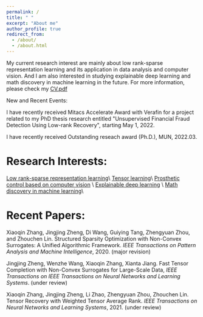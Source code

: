```yaml
---
permalink: /
title: " "
excerpt: "About me"
author_profile: true
redirect_from: 
  - /about/
  - /about.html
---
```


My current research interest are mainly about low rank-sparse representation learning and its application in data analysis and computer vision. And I am also interested in studying explainable deep learning and math discovery in machine learning in the future. For more information, please check my [CV.pdf](https://jzheng20.github.io/files/CV-JingjingZheng.pdf)

New and Recent Events:

I have recently received Mitacs Accelerate Award with Verafin for a project related to my PhD thesis research entitled "Unsupervised Financial Fraud Detection Using Low-rank Recovery", starting May 1, 2022.

I have recently received Outstanding reseach award (Ph.D.), MUN, 2022.03.

Research Interests:
======
[Low rank-sparse representation learning](https://jzheng20.github.io)\\
[Tensor learning](https://jzheng20.github.io)\\
[Prosthetic control based on computer vision](https://jzheng20.github.io) \\
[Explainable deep learning](https://jzheng20.github.io) \\
[Math discovery in machine learning](https://jzheng20.github.io)\\

Recent Papers:
======
 
Xiaoqin Zhang, Jingjing Zheng, Di Wang, Guiying Tang, Zhengyuan Zhou, and Zhouchen Lin. Structured Sparsity Optimization with Non-Convex Surrogates: A Unified Algorithmic Framework. *IEEE Transactions on Pattern Analysis and Machine Intelligence*, 2020. (major revision)

Jingjing Zheng, Wenzhe Wang, Xiaoqin Zhang, Xianta Jiang. Fast Tensor Completion with Non-Convex Surrogates for Large-Scale Data,  *IEEE Transactions on IEEE Transactions on Neural Networks and Learning Systems*. (under review)  

 
Xiaoqin Zhang, Jingjing Zheng, Li Zhao, Zhengyuan Zhou, Zhouchen Lin. Tensor Recovery with Weighted Tensor Average Rank. *IEEE Transactions on Neural Networks and Learning Systems*, 2021. (under review)
 
